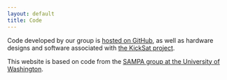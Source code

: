 ```yaml
---
layout: default
title: Code
---
```


Code developed by our group is [hosted on GitHub](https://github.com/RoboticExplorationLab), as well as hardware designs and software associated with [the KickSat project](https://github.com/kicksat).

This website is based on code from the [SAMPA group at the University of Washington](https://github.com/uwsampa/research-group-web).
